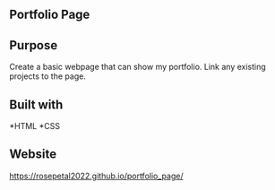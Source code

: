 ## Portfolio Page


## Purpose

Create a basic webpage that can show my portfolio. Link any existing projects to the page. 

## Built with
*HTML *CSS

## Website
https://rosepetal2022.github.io/portfolio_page/

